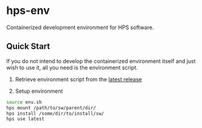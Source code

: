 # hps-env
Containerized development environment for HPS software.

## Quick Start
If you do not intend to develop the containerized environment itself
and just wish to use it, all you need is the environment script.

1. Retrieve environment script from the [latest release](https://github.com/tomeichlersmith/hps-env/releases)

2. Setup environment
```bash
source env.sh
hps mount /path/to/sw/parent/dir/
hps install /some/dir/to/install/sw/
hps use latest
```

